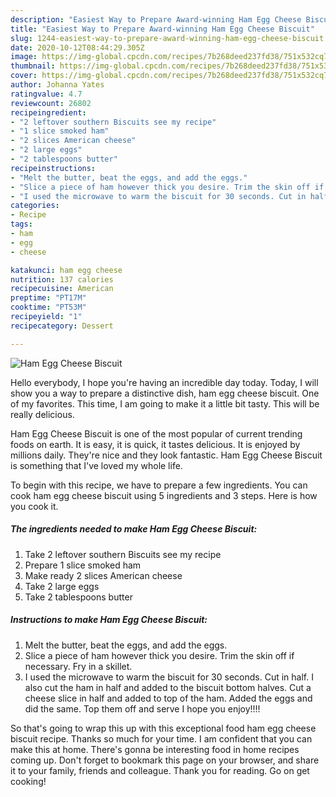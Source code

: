 ```yaml
---
description: "Easiest Way to Prepare Award-winning Ham Egg Cheese Biscuit"
title: "Easiest Way to Prepare Award-winning Ham Egg Cheese Biscuit"
slug: 1244-easiest-way-to-prepare-award-winning-ham-egg-cheese-biscuit
date: 2020-10-12T08:44:29.305Z
image: https://img-global.cpcdn.com/recipes/7b268deed237fd38/751x532cq70/ham-egg-cheese-biscuit-recipe-main-photo.jpg
thumbnail: https://img-global.cpcdn.com/recipes/7b268deed237fd38/751x532cq70/ham-egg-cheese-biscuit-recipe-main-photo.jpg
cover: https://img-global.cpcdn.com/recipes/7b268deed237fd38/751x532cq70/ham-egg-cheese-biscuit-recipe-main-photo.jpg
author: Johanna Yates
ratingvalue: 4.7
reviewcount: 26802
recipeingredient:
- "2 leftover southern Biscuits see my recipe"
- "1 slice smoked ham"
- "2 slices American cheese"
- "2 large eggs"
- "2 tablespoons butter"
recipeinstructions:
- "Melt the butter, beat the eggs, and add the eggs."
- "Slice a piece of ham however thick you desire. Trim the skin off if necessary. Fry in a skillet."
- "I used the microwave to warm the biscuit for 30 seconds. Cut in half. I also cut the ham in half and added to the biscuit bottom halves. Cut a cheese slice in half and added to top of the ham. Added the eggs and did the same. Top them off and serve I hope you enjoy!!!!"
categories:
- Recipe
tags:
- ham
- egg
- cheese

katakunci: ham egg cheese 
nutrition: 137 calories
recipecuisine: American
preptime: "PT17M"
cooktime: "PT53M"
recipeyield: "1"
recipecategory: Dessert

---
```



![Ham Egg Cheese Biscuit](https://img-global.cpcdn.com/recipes/7b268deed237fd38/751x532cq70/ham-egg-cheese-biscuit-recipe-main-photo.jpg)

Hello everybody, I hope you're having an incredible day today. Today, I will show you a way to prepare a distinctive dish, ham egg cheese biscuit. One of my favorites. This time, I am going to make it a little bit tasty. This will be really delicious.

Ham Egg Cheese Biscuit is one of the most popular of current trending foods on earth. It is easy, it is quick, it tastes delicious. It is enjoyed by millions daily. They're nice and they look fantastic. Ham Egg Cheese Biscuit is something that I've loved my whole life.




To begin with this recipe, we have to prepare a few ingredients. You can cook ham egg cheese biscuit using 5 ingredients and 3 steps. Here is how you cook it.

<!--inarticleads1-->

##### The ingredients needed to make Ham Egg Cheese Biscuit:

1. Take 2 leftover southern Biscuits see my recipe
1. Prepare 1 slice smoked ham
1. Make ready 2 slices American cheese
1. Take 2 large eggs
1. Take 2 tablespoons butter




<!--inarticleads2-->

##### Instructions to make Ham Egg Cheese Biscuit:

1. Melt the butter, beat the eggs, and add the eggs.
1. Slice a piece of ham however thick you desire. Trim the skin off if necessary. Fry in a skillet.
1. I used the microwave to warm the biscuit for 30 seconds. Cut in half. I also cut the ham in half and added to the biscuit bottom halves. Cut a cheese slice in half and added to top of the ham. Added the eggs and did the same. Top them off and serve I hope you enjoy!!!!




So that's going to wrap this up with this exceptional food ham egg cheese biscuit recipe. Thanks so much for your time. I am confident that you can make this at home. There's gonna be interesting food in home recipes coming up. Don't forget to bookmark this page on your browser, and share it to your family, friends and colleague. Thank you for reading. Go on get cooking!
